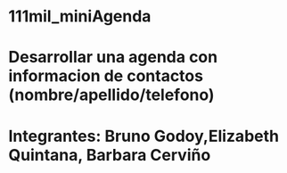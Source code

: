 # 111mil_miniAgenda

# Desarrollar una agenda con informacion de contactos (nombre/apellido/telefono)
# Integrantes: Bruno Godoy,Elizabeth Quintana, Barbara Cerviño

